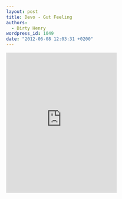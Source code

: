 ```yaml
---
layout: post
title: Devo - Gut Feeling
authors:
  - Dirty Henry
wordpress_id: 1049
date: "2012-06-08 12:03:31 +0200"
---
```


<iframe src="https://embed.spotify.com/?uri=spotify:track:4fNbrazMYC1CbalcQ8YFGC" width="300" height="380" frameborder="0" allowtransparency="true"></iframe>
